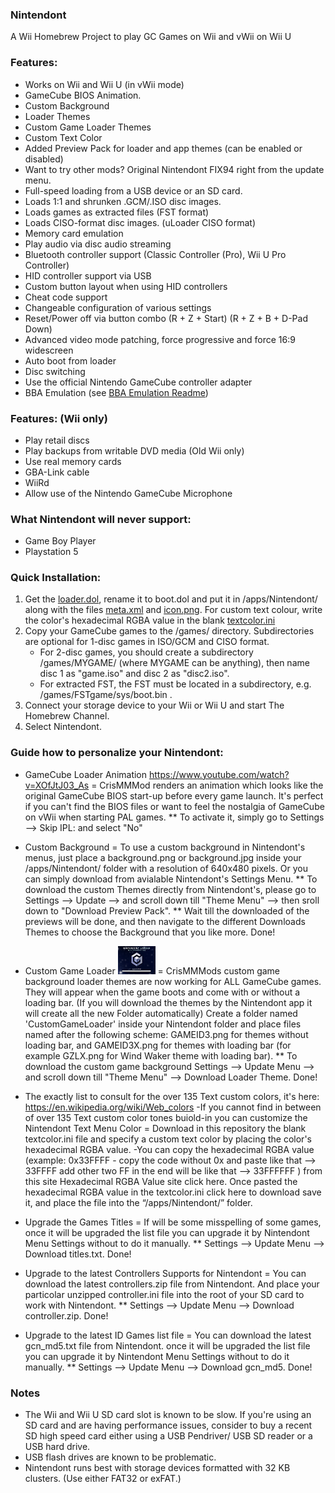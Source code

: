 ### Nintendont
A Wii Homebrew Project to play GC Games on Wii and vWii on Wii U

### Features:
* Works on Wii and Wii U (in vWii mode)
* GameCube BIOS Animation.
* Custom Background
* Loader Themes
* Custom Game Loader Themes
* Custom Text Color
* Added Preview Pack for loader and app themes (can be enabled or disabled)
* Want to try other mods? Original Nintendont FIX94 right from the update menu.
* Full-speed loading from a USB device or an SD card.
* Loads 1:1 and shrunken .GCM/.ISO disc images.
* Loads games as extracted files (FST format)
* Loads CISO-format disc images. (uLoader CISO format)
* Memory card emulation
* Play audio via disc audio streaming
* Bluetooth controller support (Classic Controller (Pro), Wii U Pro Controller)
* HID controller support via USB
* Custom button layout when using HID controllers
* Cheat code support
* Changeable configuration of various settings
* Reset/Power off via button combo (R + Z + Start) (R + Z + B + D-Pad Down)
* Advanced video mode patching, force progressive and force 16:9 widescreen
* Auto boot from loader
* Disc switching
* Use the official Nintendo GameCube controller adapter
* BBA Emulation (see [BBA Emulation Readme](BBA_Readme.md))

### Features: (Wii only)
* Play retail discs
* Play backups from writable DVD media (Old Wii only)
* Use real memory cards
* GBA-Link cable
* WiiRd
* Allow use of the Nintendo GameCube Microphone

### What Nintendont will never support:
* Game Boy Player
* Playstation 5

### Quick Installation:
1. Get the [loader.dol](loader/loader.dol?raw=true), rename it to boot.dol and put it in /apps/Nintendont/ along with the files [meta.xml](nintendont/meta.xml?raw=true) and [icon.png](nintendont/icon.png?raw=true). For custom text colour, write the color's hexadecimal RGBA value in the blank [textcolor.ini](nintendont/textcolor.ini?raw=true)
2. Copy your GameCube games to the /games/ directory. Subdirectories are optional for 1-disc games in ISO/GCM and CISO format.
   * For 2-disc games, you should create a subdirectory /games/MYGAME/ (where MYGAME can be anything), then name disc 1 as "game.iso" and disc 2 as "disc2.iso".
   * For extracted FST, the FST must be located in a subdirectory, e.g. /games/FSTgame/sys/boot.bin .
3. Connect your storage device to your Wii or Wii U and start The Homebrew Channel.
4. Select Nintendont.

### Guide how to personalize your Nintendont: 
* GameCube Loader Animation https://www.youtube.com/watch?v=XOfJtJ03_As = CrisMMMod renders an animation which looks like the original GameCube BIOS start-up before every game launch. It's perfect if you can't find the BIOS files or want to feel the nostalgia of GameCube on vWii when starting PAL games.
                                                                          ** To activate it, simply go to Settings --> Skip IPL: and select "No"

* Custom Background =  To use a custom background in Nintendont's menus, just place a background.png or background.jpg inside your /apps/Nintendont/ folder with a resolution of 640x480 pixels. Or you can simply download from avialable Nintendont's Settings Menu.
                      ** To download the custom Themes directly from Nintendont's, please go to Settings --> Update --> and scroll down till "Theme Menu" --> then sroll down to "Download Preview Pack".
					  ** Wait till the downloaded of the previews will be done, and then navigate to the different Downloads Themes to choose the Background that you like more. Done!
					  

* Custom Game Loader ![](nintendont/example_loader.png) = CrisMMMods custom game background loader themes are now working for ALL GameCube games. They will appear when the game boots and come with or without a loading bar. (If you will download the themes by the Nintendont app it will create all the new Folder automatically) Create a folder named 'CustomGameLoader' inside your Nintendont folder and place files named after the following scheme: GAMEID3.png for themes without loading bar, and GAMEID3X.png for themes with loading bar (for example GZLX.png for Wind Waker theme with loading bar).
                                                          ** To download the custom game background Settings --> Update Menu --> and scroll down till "Theme Menu" --> Download Loader Theme. Done!
														  
* The exactly list to consult for the over 135 Text custom colors, it's here: https://en.wikipedia.org/wiki/Web_colors
  -If you cannot find in between of over 135 Text custom color tones buiold-in you can customize the Nintendont Text Menu Color = Download in this repository the blank textcolor.ini file and specify a custom text color by placing the color's hexadecimal RGBA value.
  -You can copy the hexadecimal RGBA value (example: 0x33FFFF - copy the code without 0x and paste like that --> 33FFFF add other two FF in the end will be like that --> 33FFFFFF ) from this site Hexadecimal RGBA Value site click here. Once pasted the hexadecimal RGBA value in the textcolor.ini click here to download save it, and place the file into the “/apps/Nintendont/” folder.​

* Upgrade the Games Titles = If will be some misspelling of some games, once it will be upgraded the list file you can upgrade it by Nintendont Menu Settings without to do it manually.
                             ** Settings --> Update Menu --> Download titles.txt. Done!
							 
* Upgrade to the latest Controllers Supports for Nintendont = You can download the latest controllers.zip file from Nintendont. And place your particolar unzipped controller.ini file into the root of your SD card to work with Nintendont.
                                                             ** Settings --> Update Menu --> Download controller.zip. Done!
                                                             							 
* Upgrade to the latest ID Games list file = You can download the latest gcn_md5.txt file from Nintendont. once it will be upgraded the list file you can upgrade it by Nintendont Menu Settings without to do it manually.
                                         ** Settings --> Update Menu --> Download gcn_md5. Done!

  
  
  

### Notes
* The Wii and Wii U SD card slot is known to be slow. If you're using an SD card and are having performance issues, consider to buy a recent SD high speed card either using a USB Pendriver/ USB SD reader or a USB hard drive.
* USB flash drives are known to be problematic.
* Nintendont runs best with storage devices formatted with 32 KB clusters. (Use either FAT32 or exFAT.)
